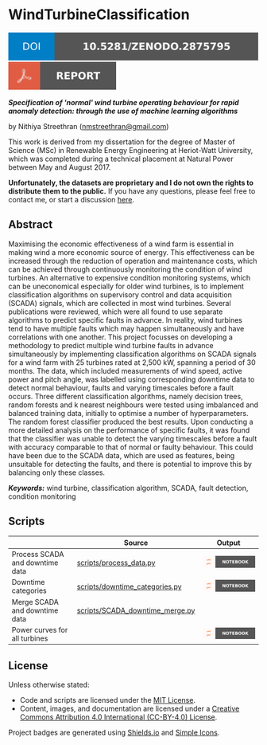 # WindTurbineClassification

[![DOI](images/badges/DOI.svg)](https://doi.org/10.5281/zenodo.2875795)
[![View report (PDF)](images/badges/REPORT.svg)](https://raw.githubusercontent.com/nmstreethran/WindTurbineClassification/current/docs/nms_dissertation.pdf)

***Specification of 'normal' wind turbine operating behaviour for rapid anomaly detection: through the use of machine learning algorithms***

by Nithiya Streethran (nmstreethran@gmail.com)

This work is derived from my dissertation for the degree of Master of Science (MSc) in Renewable Energy Engineering at Heriot-Watt University, which was completed during a technical placement at Natural Power between May and August 2017.

**Unfortunately, the datasets are proprietary and I do not own the rights to distribute them to the public.** If you have any questions, please feel free to contact me, or start a discussion [here](https://github.com/nmstreethran/WindTurbineClassification/discussions).

## Abstract

Maximising the economic effectiveness of a wind farm is essential in making wind a more economic source of energy. This effectiveness can be increased through the reduction of operation and maintenance costs, which can be achieved through continuously monitoring the condition of wind turbines. An alternative to expensive condition monitoring systems, which can be uneconomical especially for older wind turbines, is to implement classification algorithms on supervisory control and data acquisition (SCADA) signals, which are collected in most wind turbines. Several publications were reviewed, which were all found to use separate algorithms to predict specific faults in advance. In reality, wind turbines tend to have multiple faults which may happen simultaneously and have correlations with one another. This project focusses on developing a methodology to predict multiple wind turbine faults in advance simultaneously by implementing classification algorithms on SCADA signals for a wind farm with 25 turbines rated at 2,500 kW, spanning a period of 30 months. The data, which included measurements of wind speed, active power and pitch angle, was labelled using corresponding downtime data to detect normal behaviour, faults and varying timescales before a fault occurs. Three different classification algorithms, namely decision trees, random forests and k nearest neighbours were tested using imbalanced and balanced training data, initially to optimise a number of hyperparameters. The random forest classifier produced the best results. Upon conducting a more detailed analysis on the performance of specific faults, it was found that the classifier was unable to detect the varying timescales before a fault with accuracy comparable to that of normal or faulty behaviour. This could have been due to the SCADA data, which are used as features, being unsuitable for detecting the faults, and there is potential to improve this by balancing only these classes.

***Keywords:*** wind turbine, classification algorithm, SCADA, fault detection, condition monitoring

## Scripts

&nbsp; | Source | Output
------ | -- | --
Process SCADA and downtime data | [scripts/process_data.py](scripts/process_data.py) | [![View Jupyter Notebook](images/badges/NOTEBOOK.svg)](https://nbviewer.org/github/nmstreethran/WindTurbineClassification/blob/current/docs/jupyter-notebooks/process_data.ipynb)
Downtime categories | [scripts/downtime_categories.py](scripts/downtime_categories.py) | [![View Jupyter Notebook](images/badges/NOTEBOOK.svg)](https://nbviewer.org/github/nmstreethran/WindTurbineClassification/blob/current/docs/jupyter-notebooks/downtime_categories.ipynb)
Merge SCADA and downtime data | [scripts/SCADA_downtime_merge.py](scripts/SCADA_downtime_merge.py)
Power curves for all turbines | | [![View Jupyter Notebook](images/badges/NOTEBOOK.svg)](https://nbviewer.org/github/nmstreethran/WindTurbineClassification/blob/current/docs/jupyter-notebooks/powercurves_all.ipynb)

## License

Unless otherwise stated:

- Code and scripts are licensed under the [MIT License](https://opensource.org/licenses/MIT).
- Content, images, and documentation are licensed under a [Creative Commons Attribution 4.0 International (CC-BY-4.0) License](https://creativecommons.org/licenses/by/4.0/).

Project badges are generated using [Shields.io](https://shields.io/) and [Simple Icons](https://simpleicons.org/).
